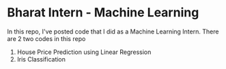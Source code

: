# Bharat Intern - Machine Learning
In this repo, I've posted code that I did as a Machine Learning Intern.
There are 2 two codes in this repo
1. House Price Prediction using Linear Regression
2. Iris Classification

